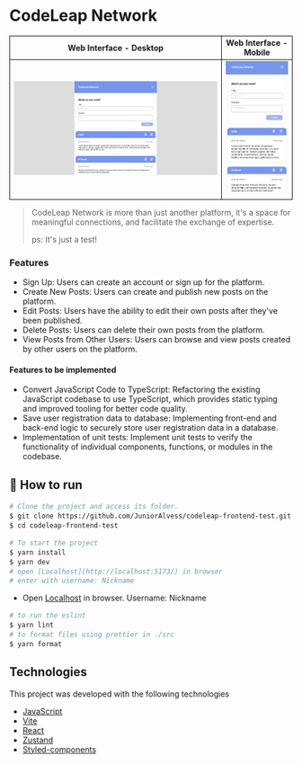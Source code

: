 # CodeLeap Network

<table>
    <tr>
    <th style="border: 1px solid #000">
            Web Interface - Desktop
        </th>
        <th style="border: 1px solid #000">
            Web Interface - Mobile
        </th>
    </tr>
    <tr>
        <td style="border: 1px solid #000">
            <img width="100%" src="src/assets/screenshots/screenshot_desktop.png">
        </td>
        <td width="25%" style="border: 1px solid #000">
            <img width="100%" src="src/assets/screenshots/screenshot_mobile.png">
        </td>
    </tr>
</table>

> CodeLeap Network is more than just another platform, it's a space for meaningful connections, and facilitate the exchange of expertise.
>
> ps: It's just a test!

### Features

- Sign Up: Users can create an account or sign up for the platform.
- Create New Posts: Users can create and publish new posts on the platform.
- Edit Posts: Users have the ability to edit their own posts after they've been published.
- Delete Posts: Users can delete their own posts from the platform.
- View Posts from Other Users: Users can browse and view posts created by other users on the platform.

#### Features to be implemented

- Convert JavaScript Code to TypeScript: Refactoring the existing JavaScript codebase to use TypeScript, which provides static typing and improved tooling for better code quality.
- Save user registration data to database: Implementing front-end and back-end logic to securely store user registration data in a database.
- Implementation of unit tests: Implement unit tests to verify the functionality of individual components, functions, or modules in the codebase.

## 🚀 How to run

```bash
# Clone the project and access its folder.
$ git clone https://github.com/JuniorAlvess/codeleap-frontend-test.git
$ cd codeleap-frontend-test
```

```bash
# To start the project
$ yarn install
$ yarn dev
# open [Localhost](http://localhost:5173/) in browser
# enter with username: Nickname
```

- Open [Localhost](http://localhost:5173/) in browser. Username: Nickname

```bash
# to run the eslint
$ yarn lint
# to format files using prettier in ./src
$ yarn format
```

## Technologies

This project was developed with the following technologies

- [JavaScript](https://www.javascript.com/)
- [Vite](https://vitejs.dev/)
- [React](https://reactjs.org)
- [Zustand](https://zustand-demo.pmnd.rs/)
- [Styled-components](https://styled-components.com/)
